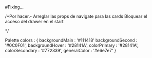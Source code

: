 #Fixing...

/*Por hacer.- 
Arreglar las props de navigate para las cards
Bloquear el acceso del drawer en el start

*/

Palette colors : {
backgroundMain : '#111418'
backgroundSecond : '#0C0F01',
backgroundHover : '#28141A',
colorPrimary : '#28141A',
colorSecondary : '#772339',
generalColor : '#e6e7e7'
}